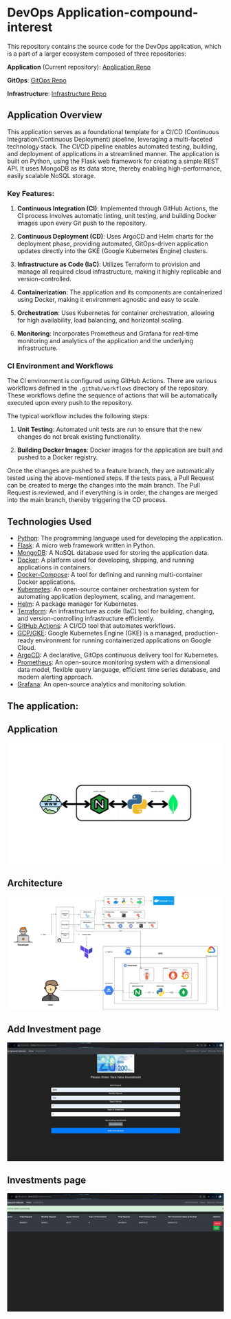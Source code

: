 # DevOps Application-compound-interest

This repository contains the source code for the DevOps application, which is a part of a larger ecosystem composed of three repositories:

 **Application** (Current repository): [Application Repo](https://github.com/JonathanS878/Compound-Interest-Application)

 **GitOps**: [GitOps Repo](https://github.com/JonathanS878/Compound-Interest-K8-GitOps)
 
 **Infrastructure**: [Infrastructure Repo](https://github.com/JonathanS878/Compound-Interest-GCP-Infrastructure)
 
## Application Overview

This application serves as a foundational template for a CI/CD (Continuous Integration/Continuous Deployment) pipeline, leveraging a multi-faceted technology stack. The CI/CD pipeline enables automated testing, building, and deployment of applications in a streamlined manner. The application is built on Python, using the Flask web framework for creating a simple REST API. It uses MongoDB as its data store, thereby enabling high-performance, easily scalable NoSQL storage.

### Key Features:

1. **Continuous Integration (CI)**: Implemented through GitHub Actions, the CI process involves automatic linting, unit testing, and building Docker images upon every Git push to the repository.

2. **Continuous Deployment (CD)**: Uses ArgoCD and Helm charts for the deployment phase, providing automated, GitOps-driven application updates directly into the GKE (Google Kubernetes Engine) clusters.

3. **Infrastructure as Code (IaC)**: Utilizes Terraform to provision and manage all required cloud infrastructure, making it highly replicable and version-controlled.

4. **Containerization**: The application and its components are containerized using Docker, making it environment agnostic and easy to scale.

5. **Orchestration**: Uses Kubernetes for container orchestration, allowing for high availability, load balancing, and horizontal scaling.

6. **Monitoring**: Incorporates Prometheus and Grafana for real-time monitoring and analytics of the application and the underlying infrastructure.

### CI Environment and Workflows

The CI environment is configured using GitHub Actions. There are various workflows defined in the `.github/workflows` directory of the repository. These workflows define the sequence of actions that will be automatically executed upon every push to the repository.

The typical workflow includes the following steps:

1. **Unit Testing**: Automated unit tests are run to ensure that the new changes do not break existing functionality.

2. **Building Docker Images**: Docker images for the application are built and pushed to a Docker registry.

Once the changes are pushed to a feature branch, they are automatically tested using the above-mentioned steps. If the tests pass, a Pull Request can be created to merge the changes into the main branch. The Pull Request is reviewed, and if everything is in order, the changes are merged into the main branch, thereby triggering the CD process.

## Technologies Used

- [Python](https://docs.python.org/3/): The programming language used for developing the application.
- [Flask](https://flask.palletsprojects.com/en/2.0.x/): A micro web framework written in Python.
- [MongoDB](https://docs.mongodb.com/): A NoSQL database used for storing the application data.
- [Docker](https://docs.docker.com/): A platform used for developing, shipping, and running applications in containers.
- [Docker-Compose](https://docs.docker.com/compose/): A tool for defining and running multi-container Docker applications.
- [Kubernetes](https://kubernetes.io/docs/home/): An open-source container orchestration system for automating application deployment, scaling, and management.
- [Helm](https://helm.sh/docs/): A package manager for Kubernetes.
- [Terraform](https://www.terraform.io/docs/index.html): An infrastructure as code (IaC) tool for building, changing, and version-controlling infrastructure efficiently.
- [GitHub Actions](https://docs.github.com/en/actions): A CI/CD tool that automates workflows.
- [GCP/GKE](https://cloud.google.com/kubernetes-engine/docs): Google Kubernetes Engine (GKE) is a managed, production-ready environment for running containerized applications on Google Cloud.
- [ArgoCD](https://argoproj.github.io/argo-cd/): A declarative, GitOps continuous delivery tool for Kubernetes.
- [Prometheus](https://prometheus.io/docs/introduction/overview/): An open-source monitoring system with a dimensional data model, flexible query language, efficient time series database, and modern alerting approach.
- [Grafana](https://grafana.com/docs/grafana/latest/): An open-source analytics and monitoring solution.

## The application:

## Application
![Architecture](/images/application.png)<br>

## Architecture
![Architecture](/images/Devops-project.jpg)<br>

## Add Investment page
![Investment](/images/invest-1.png)<br>

## Investments page
![Investment](/images/invest-2.png)<br>

